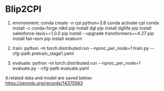 # Blip2CPI

1. environment:
conda create -n cpi python=3.8
conda activate cpi
conda install -c conda-forge rdkit
pip install dgl
pip install dgllife
pip install salesforce-lavis==1.0.0
pip install --upgrade transformers==4.27
pip install fair-esm
pip install seaborn

2. train:
python -m torch.distributed.run --nproc_per_node=1 train.py --cfg-path pretrain_stage1.yaml

3. evaluate:
python -m torch.distributed.run --nproc_per_node=1 evaluate.py --cfg-path evaluate.yaml


4.related data and model are saved below:
https://zenodo.org/records/14375583
